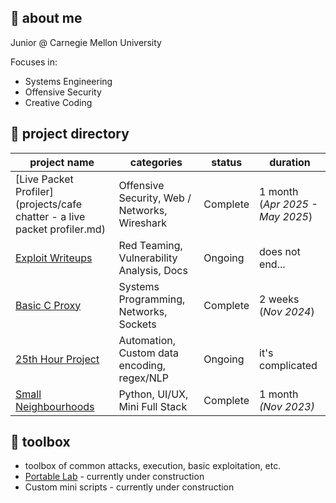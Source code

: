 ## 🐳 about me
Junior @ Carnegie Mellon University

Focuses in:
- Systems Engineering
- Offensive Security
- Creative Coding

## 💫 project directory

| project name                                                              | categories                                    | status   | duration                           |
| ------------------------------------------------------------------------- | --------------------------------------------- | -------- | ---------------------------------- |
| [Live Packet Profiler](projects/cafe chatter - a live packet profiler.md) | Offensive Security, Web / Networks, Wireshark | Complete | 1 month<br>(*Apr 2025 - May 2025*) |
| [Exploit Writeups](./exploit%20writeups/exploit%20writeups.md)                                                      | Red Teaming, Vulnerability Analysis, Docs     | Ongoing  | does not end...                    |
| [Basic C Proxy]()                                                         | Systems Programming, Networks, Sockets        | Complete | 2 weeks<br>(*Nov 2024*)            |
| [25th Hour Project]()                                                     | Automation, Custom data encoding, regex/NLP   | Ongoing  | it's complicated                   |
| [Small Neighbourhoods]()                                                  | Python, UI/UX, Mini Full Stack                | Complete | 1 month<br>*(Nov 2023)*            |

## 🎲 toolbox
- toolbox of common attacks, execution, basic exploitation, etc.
- [Portable Lab]() - currently under construction
- Custom mini scripts - currently under construction